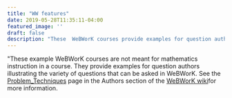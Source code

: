 ```yaml
---
title: "WW features"
date: 2019-05-28T11:35:11-04:00
featured_image: ''
draft: false
description: "These  WeBWorK courses provide examples for question authors illustrating the variety of questions that can be asked in WeBWorK. "
---
```


"These example WeBWorK courses are not meant for mathematics instruction in a course. They provide examples for question authors illustrating the variety of questions that can be asked in WeBWorK. See the [Problem_Techniques](http://webwork.maa.org/wiki/Problem_Techniques) page in the 
Authors section of the [WeBWorK wiki](http://webwork.maa.org/wiki)for more information.